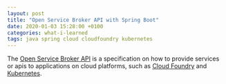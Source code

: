```yaml
---
layout: post
title: "Open Service Broker API with Spring Boot"
date: 2020-01-03 15:28:00 +0100
categories: what-i-learned
tags: java spring cloud cloudfoundry kubernetes
---
```

The [Open Service Broker API](https://www.openservicebrokerapi.org) is a specification on how to provide services or apis to applications on cloud platforms, such as [Cloud Foundry](https://cloudfoundry.org/) and [Kubernetes](http://kubernetes.io/).